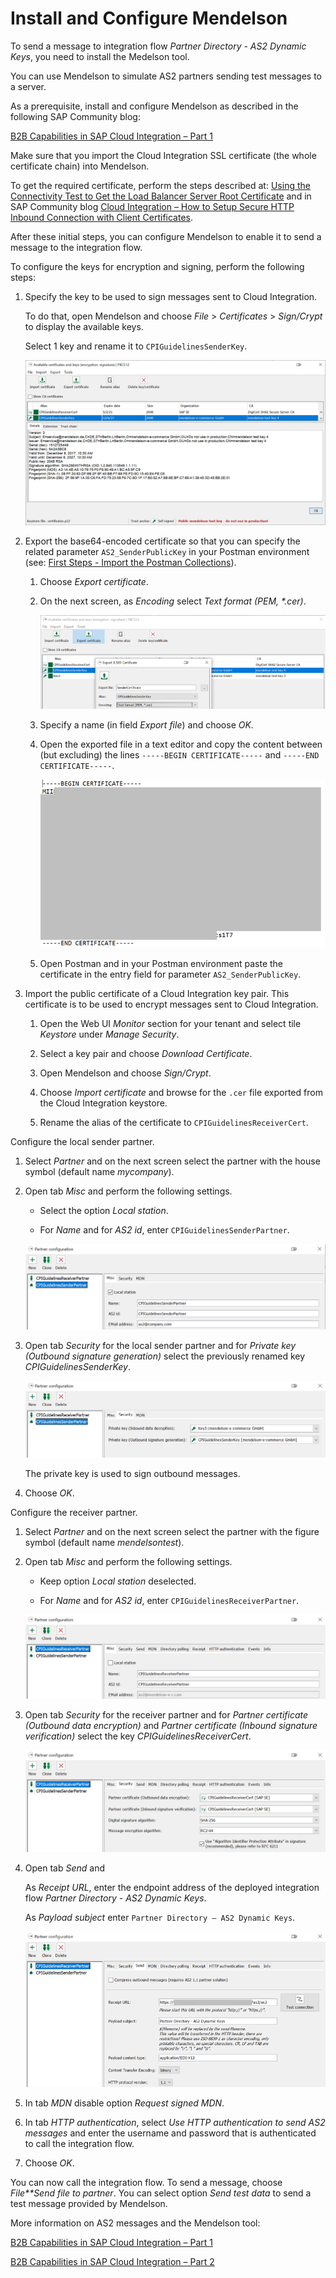 <!-- loiocfa038e99de641e9922a26fc63f1e0e8 -->

# Install and Configure Mendelson

To send a message to integration flow *Partner Directory - AS2 Dynamic Keys*, you need to install the Medelson tool.

You can use Mendelson to simulate AS2 partners sending test messages to a server.

As a prerequisite, install and configure Mendelson as described in the following SAP Community blog:

[B2B Capabilities in SAP Cloud Integration – Part 1](https://blogs.sap.com/2018/01/14/b2b-capabilities-in-sap-cloud-platform-integration-part-1/)

Make sure that you import the Cloud Integration SSL certificate \(the whole certificate chain\) into Mendelson.

To get the required certificate, perform the steps described at: [Using the Connectivity Test to Get the Load Balancer Server Root Certificate](../ConnectionSetup/using-the-connectivity-test-to-get-the-load-balancer-server-root-certificate-5d6cbf4.md) and in SAP Community blog [Cloud Integration – How to Setup Secure HTTP Inbound Connection with Client Certificates](https://blogs.sap.com/2017/06/05/cloud-integration-how-to-setup-secure-http-inbound-connection-with-client-certificates/).

After these initial steps, you can configure Mendelson to enable it to send a message to the integration flow.

To configure the keys for encryption and signing, perform the following steps:

1.  Specify the key to be used to sign messages sent to Cloud Integration.

    To do that, open Mendelson and choose *File* \> *Certificates* \> *Sign/Crypt* to display the available keys.

    Select 1 key and rename it to `CPIGuidelinesSenderKey`.

    ![](images/Guidelines_Mendelson_Keystore_Partner_6_3c80f56.png)

2.  Export the base64-encoded certificate so that you can specify the related parameter `AS2_SenderPublicKey` in your Postman environment \(see: [First Steps - Import the Postman Collections](first-steps-import-the-postman-collections-0f4cf38.md)\).

    1.  Choose *Export certificate*.

    2.  On the next screen, as *Encoding* select *Text format \(PEM, \*.cer\)*.

        ![](images/Guidelines_Mendelson_Export_Cert_894c2b6.png)

    3.  Specify a name \(in field *Export file*\) and choose *OK*.

    4.  Open the exported file in a text editor and copy the content between \(but excluding\) the lines `-----BEGIN CERTIFICATE-----` and `-----END CERTIFICATE-----`.

        ![](images/Guidelines_Mendelson_Exported_CErt_e8082e5.png)

    5.  Open Postman and in your Postman environment paste the certificate in the entry field for parameter `AS2_SenderPublicKey`.


3.  Import the public certificate of a Cloud Integration key pair. This certificate is to be used to encrypt messages sent to Cloud Integration.

    1.  Open the Web UI *Monitor* section for your tenant and select tile *Keystore* under *Manage Security*.

    2.  Select a key pair and choose *Download Certificate*.

    3.  Open Mendelson and choose *Sign/Crypt*.

    4.  Choose *Import certificate* and browse for the `.cer` file exported from the Cloud Integration keystore.

    5.  Rename the alias of the certificate to `CPIGuidelinesReceiverCert`.



Configure the local sender partner.

1.  Select *Partner* and on the next screen select the partner with the house symbol \(default name *mycompany*\).

2.  Open tab *Misc* and perform the following settings.

    -   Select the option *Local station*.

    -   For *Name* and for *AS2 id*, enter `CPIGuidelinesSenderPartner`.


    ![](images/Guidelines_Mendelson_Sender_Partner_1_277368e.png)

3.  Open tab *Security* for the local sender partner and for *Private key \(Outbound signature generation\)* select the previously renamed key *CPIGuidelinesSenderKey*.

    ![](images/Guidelines_Mendelson_Sender_Partner_2_92e2874.png)

    The private key is used to sign outbound messages.

4.  Choose *OK*.


Configure the receiver partner.

1.  Select *Partner* and on the next screen select the partner with the figure symbol \(default name *mendelsontest*\).

2.  Open tab *Misc* and perform the following settings.

    -   Keep option *Local station* deselected.

    -   For *Name* and for *AS2 id*, enter `CPIGuidelinesReceiverPartner`.


    ![](images/Guidelines_Mendelson_Receiver_Partner_3_16cb977.png)

3.  Open tab *Security* for the receiver partner and for *Partner certificate \(Outbound data encryption\)* and *Partner certificate \(Inbound signature verification\)* select the key *CPIGuidelinesReceiverCert*.

    ![](images/Guidelines_Mendelson_Receiver_Partner_4_2cfba59.png)

4.  Open tab *Send* and

    As *Receipt URL*, enter the endpoint address of the deployed integration flow *Partner Directory - AS2 Dynamic Keys*.

    As *Payload subject* enter `Partner Directory – AS2 Dynamic Keys`.

    ![](images/Guidelines_Mendelson_Receiver_Partner_5_74f77f9.png)

5.  In tab *MDN* disable option *Request signed MDN*.

6.  In tab *HTTP authentication*, select *Use HTTP authentication to send AS2 messages* and enter the username and password that is authenticated to call the integration flow.

7.  Choose *OK*.


You can now call the integration flow. To send a message, choose *File**Send file to partner*. You can select option *Send test data* to send a test message provided by Mendelson.

More information on AS2 messages and the Mendelson tool:

[B2B Capabilities in SAP Cloud Integration – Part 1](https://blogs.sap.com/2018/01/14/b2b-capabilities-in-sap-cloud-platform-integration-part-1/)

[B2B Capabilities in SAP Cloud Integration – Part 2](https://blogs.sap.com/2018/01/18/b2b-capabilities-in-sap-cloud-platform-integration-part-2/) 

